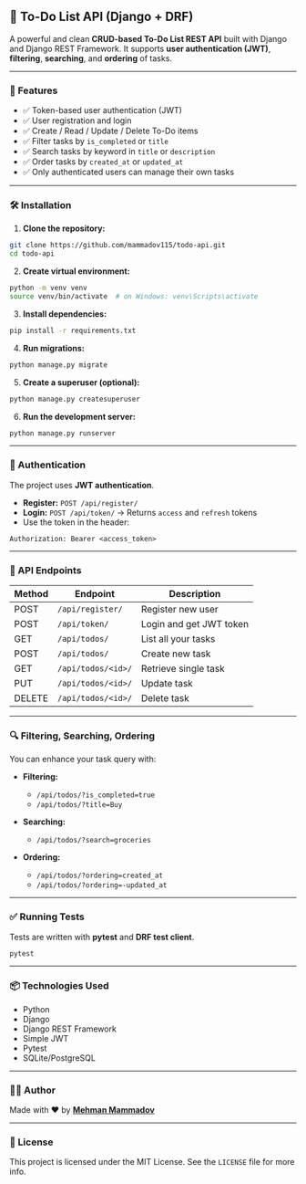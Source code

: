 ## 📝 To-Do List API (Django + DRF)

A powerful and clean **CRUD-based To-Do List REST API** built with Django and Django REST Framework. It supports **user authentication (JWT)**, **filtering**, **searching**, and **ordering** of tasks.

---

### 🚀 Features

* ✅ Token-based user authentication (JWT)
* ✅ User registration and login
* ✅ Create / Read / Update / Delete To-Do items
* ✅ Filter tasks by `is_completed` or `title`
* ✅ Search tasks by keyword in `title` or `description`
* ✅ Order tasks by `created_at` or `updated_at`
* ✅ Only authenticated users can manage their own tasks

---

### 🛠️ Installation

1. **Clone the repository:**

```bash
git clone https://github.com/mammadov115/todo-api.git
cd todo-api
```

2. **Create virtual environment:**

```bash
python -m venv venv
source venv/bin/activate  # on Windows: venv\Scripts\activate
```

3. **Install dependencies:**

```bash
pip install -r requirements.txt
```

4. **Run migrations:**

```bash
python manage.py migrate
```

5. **Create a superuser (optional):**

```bash
python manage.py createsuperuser
```

6. **Run the development server:**

```bash
python manage.py runserver
```

---

### 🔐 Authentication

The project uses **JWT authentication**.

* **Register:** `POST /api/register/`
* **Login:** `POST /api/token/` → Returns `access` and `refresh` tokens
* Use the token in the header:

```http
Authorization: Bearer <access_token>
```

---

### 📌 API Endpoints

| Method | Endpoint           | Description             |
| ------ | ------------------ | ----------------------- |
| POST   | `/api/register/`   | Register new user       |
| POST   | `/api/token/`      | Login and get JWT token |
| GET    | `/api/todos/`      | List all your tasks     |
| POST   | `/api/todos/`      | Create new task         |
| GET    | `/api/todos/<id>/` | Retrieve single task    |
| PUT    | `/api/todos/<id>/` | Update task             |
| DELETE | `/api/todos/<id>/` | Delete task             |

---

### 🔍 Filtering, Searching, Ordering

You can enhance your task query with:

* **Filtering:**

  * `/api/todos/?is_completed=true`
  * `/api/todos/?title=Buy`

* **Searching:**

  * `/api/todos/?search=groceries`

* **Ordering:**

  * `/api/todos/?ordering=created_at`
  * `/api/todos/?ordering=-updated_at`

---

### ✅ Running Tests

Tests are written with **pytest** and **DRF test client**.

```bash
pytest
```

---

### 📦 Technologies Used

* Python
* Django
* Django REST Framework
* Simple JWT
* Pytest
* SQLite/PostgreSQL

---

### 👨‍💻 Author

Made with ❤️ by 
[**Mehman Mammadov**](https://github.com/mammadov115)

---

### 📄 License

This project is licensed under the MIT License. See the `LICENSE` file for more info.

